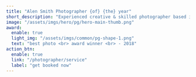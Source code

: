 ```yaml
---
title: "Alen Smith Photographer {of} {the} year"
short_description: "Experienced creative & skilled photographer based in New York, and working passionately since 8+ years globally."
image: "/assets/imgs/hero/pg/hero-main-thumb.png"
award:
  enable: true
  light_img: "/assets/imgs/common/pg-shape-1.png"
  text: "best photo <br> award winner <br> - 2018"
action_btn:
  enable: true
  link: "/photographer/service"
  label: "get booked now"
---
```


